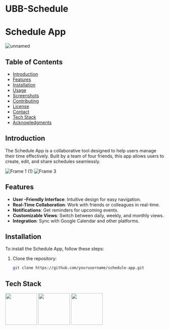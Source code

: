 # UBB-Schedule
# Schedule App

![unnamed](https://github.com/user-attachments/assets/2561eacc-273d-4958-b08b-6ec82a1b64bf)


## Table of Contents
- [Introduction](#introduction)
- [Features](#features)
- [Installation](#installation)
- [Usage](#usage)
- [Screenshots](#screenshots)
- [Contributing](#contributing)
- [License](#license)
- [Contact](#contact)
- [Tech Stack](#techstack)
- [Acknowledgments](#acknowledgments)

## Introduction
The Schedule App is a collaborative tool designed to help users manage their time effectively. Built by a team of four friends, this app allows users to create, edit, and share schedules seamlessly.

![Frame 1 (1)](https://github.com/user-attachments/assets/9f79b859-1213-4ca2-b1e8-0528ddb8a47a)
![Frame 3](https://github.com/user-attachments/assets/0a6142f6-5ccf-48dc-9afb-e5b1aece60a1)


## Features
- **User -Friendly Interface**: Intuitive design for easy navigation.
- **Real-Time Collaboration**: Work with friends or colleagues in real-time.
- **Notifications**: Get reminders for upcoming events.
- **Customizable Views**: Switch between daily, weekly, and monthly views.
- **Integration**: Sync with Google Calendar and other platforms.

## Installation
To install the Schedule App, follow these steps:
1. Clone the repository:
   ```bash
   git clone https://github.com/yourusername/schedule-app.git


## Tech Stack
<p float="left">
  <img src="https://user-images.githubusercontent.com/25181517/183897015-94a058a6-b86e-4e42-a37f-bf92061753e5.png" width="100" />
  <img src="https://user-images.githubusercontent.com/25181517/117201470-f6d56780-adec-11eb-8f7c-e70e376cfd07.png" width="100" /> 
  <img src="https://user-images.githubusercontent.com/25181517/183896128-ec99105a-ec1a-4d85-b08b-1aa1620b2046.png" width="100" />
</p>

